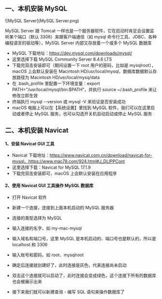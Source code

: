 ## 一、本机安装 MySQL

![MySQL Server](MySQL Server.png)

MySQL Server 跟 Tomcat 一样也是一个服务器软件，它在启动时肯定会设置监听某个端口（默认 3306）来跟客户端通信（如 mysql 命令行工具、JDBC、各种编程语言的驱动等），MySQL Server 内部又存放着一个或多个 MySQL 数据库

* MySQL 下载地址：https://dev.mysql.com/downloads/mysql/
* 这里选择下载 MySQL Community Server 8.4.6 LTS
* 下载完双击安装即可（期间设置一下 root 用户的密码，比如是 mysqlroot），macOS 上会默认安装在 Macintosh HD/usr/local/mysql，数据库数据默认存放路径为 Macintosh HD/usr/local/mysq/data
* 在 .bash_profile 里配置一下环境变量：export PATH="/usr/local/mysql/bin:$PATH"，并执行 source ~/.bash_profile 来让修改立即生效
* 终端执行 mysql --version 或 mysql -V 来验证是否安装成功
* macOS 电脑上可以在【系统设置】里找到 MySQL 软件，我们可以在这里启动或者停止 MySQL 服务，也可以勾选开关机自动启动或停止 MySQL 服务

## 二、本机安装 Navicat

#### 1、安装 Navicat GUI 工具

* Navicat 下载地址：https://www.navicat.com.cn/download/navicat-for-mysql、https://www.mac78.com/924.html#J_DLIPPCont
* 这里选择下载：Navicat for MySQL 17.1.9
* 下载完双击安装即可，macOS 上会默认安装在应用程序

#### 2、使用 Navicat GUI 工具操作 MySQL 数据库

* 打开 Navicat 软件

* 新建一个连接，连接到上面本机启动的 MySQL 服务器
* 连接的类型选择为 MySQL
* 输入连接的名字，如 my-mac-mysql
* 输入域名和端口号，这里 MySQL 是本机启动的、端口号也是默认的，所以是 localhost 和 3306
* 输入账号和密码，如 root、mysqlroot
* 确定后连接就创建好了，此时连接是灰色，代表连接尚未启动
* 双击这个连接就可以启动了，此时连接会变成绿色，这个连接下所有的数据库也会被展示出来
* 接下来我们就可以新建查询 - 编写 SQL 语句来操作数据库了